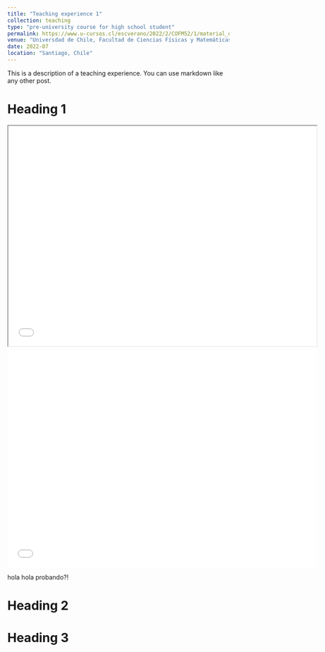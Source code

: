 ```yaml
---
title: "Teaching experience 1"
collection: teaching
type: "pre-university course for high school student"
permalink: https://www.u-cursos.cl/escverano/2022/2/COFM52/1/material_docente/
venue: "Universdad de Chile, Facultad de Ciencias Físicas y Matemáticas"
date: 2022-07
location: "Santiago, Chile"
---
```


This is a description of a teaching experience. You can use markdown like any other post.

Heading 1
======
<iframe src="files/Auxiliar_1_Aplicando_los_fundamentos_f_sicos_del_Modelo_Est_ndar.pdf" width="700" height="500"></iframe>

<embed src="files/Auxiliar_1_Aplicando_los_fundamentos_f_sicos_del_Modelo_Est_ndar.pdf" type="application/pdf" width="700px" height="500px" />

hola hola probando?!

Heading 2
======

Heading 3
======
